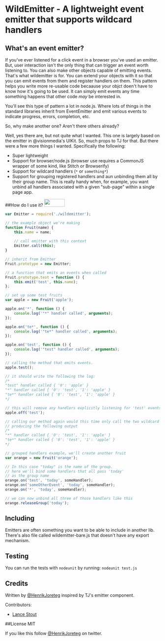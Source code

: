 # WildEmitter - A lightweight event emitter that supports wildcard handlers

## What's an event emitter?
If you've ever listened for a click event in a browser you've used an emitter. But, user interaction isn't the only thing that can trigger an event worth listening to. You can also make other objects capable of emitting events. That's what wildemitter is for. You can extend your objects with it so that you can emit events from them and register handlers on them. This pattern helps you write more re-usable code becaause your objct doen't have to know how it's going to be used. It can simply emit events any time something happens that other code *may* be interested in.

You'll see this type of pattern a lot in node.js. Where lots of things in the standard libraries inherit from EventEmitter and emit various events to indicate progress, errors, completion, etc.

So, why make another one? Aren't there others already?

Well, yes there are, but not quite what I wanted. This one is largely based on the emitter in @visionmedia's UIKit. So, much props to TJ for that. But there were a few more things I wanted. Specifically the following:
- Super lightweight
- Support for browser/node.js (browser use requires a CommonJS wrapper of some kind, like Stitch or Browserify)
- Support for wildcard handlers (`*` or `something*`)
- Support for grouping registered handlers and aun unbinding them all by their group name. This is really handy when, for example, you want unbind all handlers associated with a given "sub-page" within a single page app. 

##How do I use it?
<a href="https://www.runnable.com/#henrikjoreteg/wildemitter/app.js/launch" target="_blank"><img src="https://www.runnable.com/external/styles/assets/runnablebtn.png" style="width:67px;height:25px;"></a>

```js
var Emitter = require('./wildemitter');

// the example object we're making
function Fruit(name) {
    this.name = name;
    
    // call emitter with this context
    Emitter.call(this);
}

// inherit from Emitter
Fruit.prototype = new Emitter;

// a function that emits an events when called
Fruit.prototype.test = function () {
    this.emit('test', this.name);
};

// set up some test fruits
var apple = new Fruit('apple');

apple.on('*', function () {
    console.log('"*" handler called', arguments);
});

apple.on('te*', function () {
    console.log('"te*" handler called', arguments);
});

apple.on('test', function () {
    console.log('"test" handler called', arguments);
});

// calling the method that emits events.
apple.test();

// it should write the following the log:
/*
"test" handler called { '0': 'apple' }
"*" handler called { '0': 'test', '1': 'apple' }
"te*" handler called { '0': 'test', '1': 'apple' }
*/

// this will remove any handlers explicitly listening for 'test' events.
apple.off('test');

// calling our method again would this time only call the two wildcard handlers
// producing the following output
/*
"*" handler called { '0': 'test', '1': 'apple' }
"te*" handler called { '0': 'test', '1': 'apple' }
*/

// grouped handlers example, we'll create another fruit
var orange = new Fruit('orange');

// In this case "today" is the name of the group.
// here we'll bind some handlers that all pass 'today'
// as the group name
orange.on('test', 'today', someHandler);
orange.on('someOtherEvent', 'today', someHandler);
orange.on('*', 'today', someHandler);

// we can now unbind all three of those handlers like this
orange.releaseGroup('today');
```

## Including
Emitters are often something you want to be able to include in another lib. There's also file called wildemitter-bare.js that doesn't have any export mechanism.

## Testing
You can run the tests with `nodeunit` by running: `nodeunit test.js`

## Credits

Written by [@HenrikJoreteg](http://twitter.com/henrikjoreteg) inspired by TJ's emitter component. 

Contributors:

- [Lance Stout](http://github.com/legastero)

##License
MIT

If you like this follow [@HenrikJoreteg](http://twitter.com/henrikjoreteg) on twitter.
